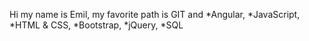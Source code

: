 ﻿Hi my name is Emil,
my favorite path is GIT and 
*Angular,
*JavaScript, 
*HTML & CSS,
*Bootstrap,
*jQuery,
*SQL
